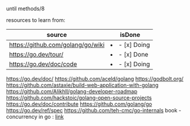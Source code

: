 until methods/8


resources to learn from:

source | isDone 
--- | ---
https://github.com/golang/go/wiki | <li>- [x] Doing</li>
https://go.dev/tour/ | <li>- [x] Done</li>
https://go.dev/doc/code | <li>- [x] Doing</li>
https://go.dev/doc/ 
https://github.com/aceld/golang
https://godbolt.org/
https://github.com/astaxie/build-web-application-with-golang
https://github.com/Alikhll/golang-developer-roadmap
https://github.com/hackstoic/golang-open-source-projects
https://go.dev/doc/contribute
https://github.com/golang/go
https://go.dev/ref/spec
https://github.com/teh-cmc/go-internals
book - concurrency in go : [link](https://www.oreilly.com/library/view/concurrency-in-go/9781491941294/)


